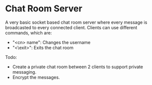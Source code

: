 # Chat Room Server

A very basic socket based chat room server where every message is broadcasted to every connected client.
Clients can use different commands, which are:
  - "\<cn> name": Changes the username
  - "<\exit>": Exits the chat room

Todo:
  - Create a private chat room between 2 clients to support private messaging.
  - Encrypt the messages.
